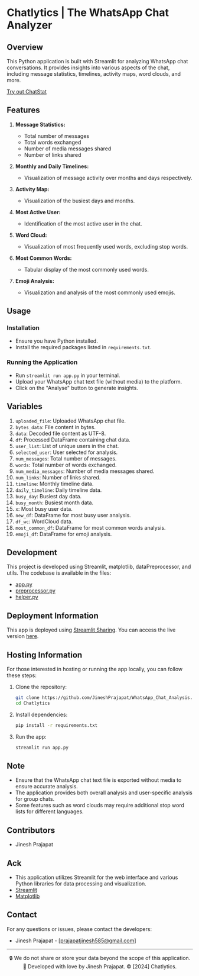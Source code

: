 # Chatlytics | The WhatsApp Chat Analyzer

## Overview
This Python application is built with Streamlit for analyzing WhatsApp chat conversations. It provides insights into various aspects of the chat, including message statistics, timelines, activity maps, word clouds, and more.

[Try out ChatStat](https://whatsappchatanalyse.streamlit.app/) 

## Features

1. **Message Statistics:**
    - Total number of messages
    - Total words exchanged
    - Number of media messages shared
    - Number of links shared

2. **Monthly and Daily Timelines:**
    - Visualization of message activity over months and days respectively.

3. **Activity Map:**
    - Visualization of the busiest days and months.

4. **Most Active User:**
    - Identification of the most active user in the chat.

5. **Word Cloud:**
    - Visualization of most frequently used words, excluding stop words.

6. **Most Common Words:**
    - Tabular display of the most commonly used words.

7. **Emoji Analysis:**
    - Visualization and analysis of the most commonly used emojis.

## Usage

### Installation

- Ensure you have Python installed.
- Install the required packages listed in `requirements.txt`.

### Running the Application

- Run `streamlit run app.py` in your terminal.
- Upload your WhatsApp chat text file (without media) to the platform.
- Click on the "Analyse" button to generate insights.

## Variables

1. `uploaded_file`: Uploaded WhatsApp chat file.
2. `bytes_data`: File content in bytes.
3. `data`: Decoded file content as UTF-8.
4. `df`: Processed DataFrame containing chat data.
5. `user_list`: List of unique users in the chat.
6. `selected_user`: User selected for analysis.
7. `num_messages`: Total number of messages.
8. `words`: Total number of words exchanged.
9. `num_media_messages`: Number of media messages shared.
10. `num_links`: Number of links shared.
11. `timeline`: Monthly timeline data.
12. `daily_timeline`: Daily timeline data.
13. `busy_day`: Busiest day data.
14. `busy_month`: Busiest month data.
15. `x`: Most busy user data.
16. `new_df`: DataFrame for most busy user analysis.
17. `df_wc`: WordCloud data.
18. `most_common_df`: DataFrame for most common words analysis.
19. `emoji_df`: DataFrame for emoji analysis.

## Development
This project is developed using Streamlit, matplotlib, dataPreprocessor, and utils. The codebase is available in the files:
- [app.py](app.py)
- [preprocessor.py](preprocessor.py)
- [helper.py](helper.py)

## Deployment Information
This app is deployed using [Streamlit Sharing](https://www.streamlit.io/sharing). You can access the live version [here](https://whatsappchatanalyse.streamlit.app/).

## Hosting Information
For those interested in hosting or running the app locally, you can follow these steps:

1. Clone the repository: 
   ```bash
   git clone https://github.com/JineshPrajapat/WhatsApp_Chat_Analysis.git
   cd Chatlytics
2. Install dependencies:
   ```bash
   pip install -r requirements.txt
3. Run the app:
    ```bash
    streamlit run app.py

## Note

- Ensure that the WhatsApp chat text file is exported without media to ensure accurate analysis.
- The application provides both overall analysis and user-specific analysis for group chats.
- Some features such as word clouds may require additional stop word lists for different languages.

## Contributors

- Jinesh Prajapat

## Ack
- This application utilizes Streamlit for the web interface and various Python libraries for data processing and visualization.
- [Streamlit](https://streamlit.io/)
- [Matplotlib](https://matplotlib.org/)

## Contact
For any questions or issues, please contact the developers:
- Jinesh Prajapat - [prajapatjinesh585@gmail.com]

---

<div align="center">🔒 We do not share or store your data beyond the scope of this application.</div>

<div align="center">💖 Developed with love by Jinesh Prajapat. © [2024] Chatlytics.</div>
